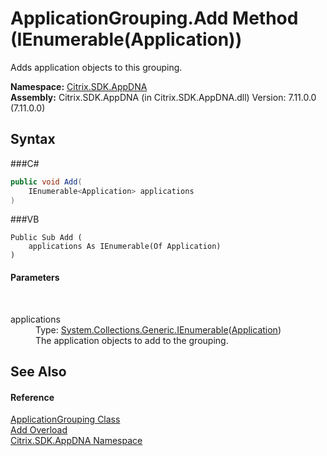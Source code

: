 # ApplicationGrouping.Add Method (IEnumerable(Application))
 

Adds application objects to this grouping.

**Namespace:**&nbsp;<a href="N_Citrix_SDK_AppDNA">Citrix.SDK.AppDNA</a><br />**Assembly:**&nbsp;Citrix.SDK.AppDNA (in Citrix.SDK.AppDNA.dll) Version: 7.11.0.0 (7.11.0.0)

## Syntax

###C#
```csharp
public void Add(
	IEnumerable<Application> applications
)
```

###VB
```vbnet
Public Sub Add ( 
	applications As IEnumerable(Of Application)
)
```


#### Parameters
&nbsp;<dl><dt>applications</dt><dd>Type: <a href="http://msdn2.microsoft.com/en-us/library/9eekhta0" target="_blank">System.Collections.Generic.IEnumerable</a>(<a href="T_Citrix_SDK_AppDNA_Application">Application</a>)<br />The application objects to add to the grouping.</dd></dl>

## See Also


#### Reference
<a href="T_Citrix_SDK_AppDNA_ApplicationGrouping">ApplicationGrouping Class</a><br /><a href="Overload_Citrix_SDK_AppDNA_ApplicationGrouping_Add">Add Overload</a><br /><a href="N_Citrix_SDK_AppDNA">Citrix.SDK.AppDNA Namespace</a><br />